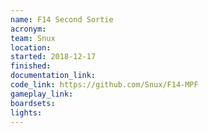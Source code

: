 ```yaml
---
name: F14 Second Sortie
acronym:
team: Snux
location: 
started: 2018-12-17
finished:
documentation_link:
code_link: https://github.com/Snux/F14-MPF
gameplay_link:
boardsets:
lights:
---
```

